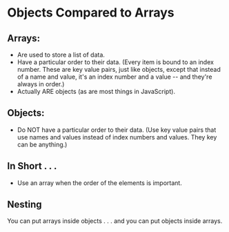 # Objects Compared to Arrays

## Arrays:

- Are used to store a list of data.
- Have a particular order to their data. (Every item is bound to an index number. These are key value pairs, just like objects, except that instead of a name and value, it's an index number and a value -- and they're always in order.)
- Actually ARE objects (as are most things in JavaScript).

## Objects:

- Do NOT have a particular order to their data. (Use key value pairs that use names and values instead of index numbers and values. They key can be anything.)

## In Short . . .

- Use an array when the order of the elements is important.

## Nesting

You can put arrays inside objects . . . and you can put objects inside arrays.